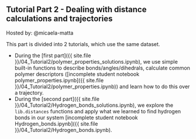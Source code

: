 ## Tutorial Part 2 - Dealing with distance calculations and trajectories

Hosted by: @micaela-matta

This part is divided into 2 tutorials, which use the same dataset.
- During the [first part]({{ site.file }}/04_Tutorial2/polymer_properties_solutions.ipynb), we use simple built-in functions to describe bonds/angles/dihedrals, calculate common polymer descriptors ([incomplete student notebook polymer_properties.ipynb]({{ site.file }}/04_Tutorial2/polymer_properties.ipynb))
and learn how to do this over a trajectory.
- During the [second part]({{ site.file }}/04_Tutorial2/Hydrogen_bonds_solutions.ipynb), we explore the `lib.distances` functions and apply what we learned to find hydrogen bonds in our system [incomplete student notebook Hydrogen_bonds.ipynb]({{ site.file }}/04_Tutorial2/Hydrogen_bonds.ipynb).

